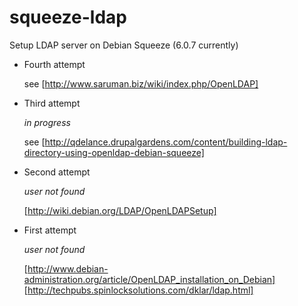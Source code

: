 squeeze-ldap
============

Setup LDAP server on Debian Squeeze (6.0.7 currently)

* Fourth attempt

  see [http://www.saruman.biz/wiki/index.php/OpenLDAP]

* Third attempt

  *in progress*
  
  see [http://qdelance.drupalgardens.com/content/building-ldap-directory-using-openldap-debian-squeeze]

* Second attempt

  *user not found*
  
  [http://wiki.debian.org/LDAP/OpenLDAPSetup]

* First attempt

  *user not found*
  
  [http://www.debian-administration.org/article/OpenLDAP_installation_on_Debian]
  [http://techpubs.spinlocksolutions.com/dklar/ldap.html]
